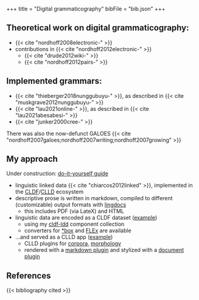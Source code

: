 +++
title = "Digital grammaticography"
bibFile = "bib.json"
+++


## Theoretical work on digital grammaticography:

* {{< cite "nordhoff2008electronic-" >}}
* contributions in {{< cite "nordhoff2012electronic-" >}}
    * {{< cite "drude2012wiki-" >}}
    * {{< cite "nordhoff2012pairs-" >}}

## Implemented grammars:

* {{< cite "thieberger2018nunggubuyu-" >}}, as described in {{< cite "muskgrave2012nunggubuyu-" >}}
* {{< cite "lau2021online-" >}}, as described in {{< cite "lau2021abesabesi-" >}}
* {{< cite "junker2000cree-" >}}

There was also the now-defunct GALOES {{< cite "nordhoff2007galoes;nordhoff2007writing;nordhoff2007growing" >}}

## My approach

Under construction: [do-it-yourself guide](https://fl.mt/digital-grammar-tutorial/latest)

* linguistic linked data {{< cite "chiarcos2012linked" >}}, implemented in the [CLDF](https://cldf.clld.org/)/[CLLD](https://clld.org/) ecosystem
* descriptive prose is written in markdown, compiled to different (customizable) output formats with [lingdocs](https://fl.mt/lingdocs)
    * this includes PDF (via LateX) and HTML
* linguistic data are encoded as a CLDF dataset ([example](https://github.com/caribank/yawarana-corpus-cldf))
    * using my [cldf-ldd](https://fl.mt/cldf-ldd) component collection
    * converters for [\*box](https://fl.mt/unboxer) and [FLEx](https://github.com/fmatter/cldflex) are available
* ...and served as a CLLD app ([example](https://yawarana-sketch.herokuapp.com/))
    * CLLD plugins for [corpora](https://github.com/fmatter/clld-corpus-plugin), [morphology](https://github.com/fmatter/clld-morphology-plugin)
    * rendered with a [markdown plugin](https://github.com/clld/clld-markdown-plugin) and stylized with a [document plugin](https://github.com/fmatter/clld-corpus-plugin)

## References
{{< bibliography cited >}}